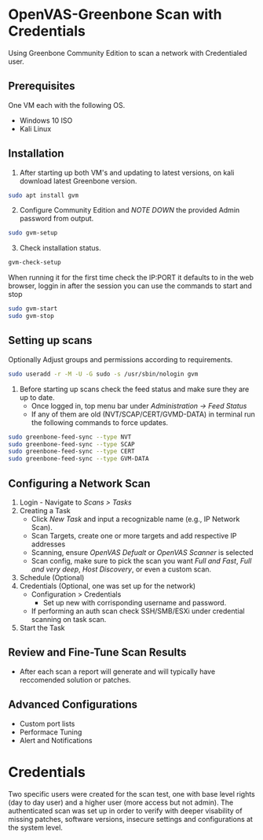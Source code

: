 # OpenVAS-Greenbone Scan with Credentials
Using Greenbone Community Edition to scan a network with Credentialed user.

<h2>Prerequisites</h2>

One VM each with the following OS.

  - Windows 10 ISO
  - Kali Linux

<h2>Installation</h2>

1. After starting up both VM's and updating to latest versions, on kali download latest Greenbone version. 

  ```bash
  sudo apt install gvm
  ```

2. Configure Community Edition and *NOTE DOWN* the provided Admin password from output.
  
  ```bash
  sudo gvm-setup
  ```

3. Check installation status.

  ```bash
  gvm-check-setup
  ```

When running it for the first time check the IP:PORT it defaults to in the web browser, loggin in after the session you can use the commands to start and stop 

```bash
sudo gvm-start
sudo gvm-stop
```

<h2>Setting up scans</h2>

Optionally Adjust groups and permissions according to requirements.

  ```bash
  sudo useradd -r -M -U -G sudo -s /usr/sbin/nologin gvm
  
  ```

1. Before starting up scans check the feed status and make sure they are up to date. 
    - Once logged in, top menu bar under *Administration -> Feed Status*
    - If any of them are old (NVT/SCAP/CERT/GVMD-DATA) in terminal run the following commands to force updates.

  ```bash
  sudo greenbone-feed-sync --type NVT
  sudo greenbone-feed-sync --type SCAP
  sudo greenbone-feed-sync --type CERT
  sudo greenbone-feed-sync --type GVM-DATA
  ```

<h2>Configuring a Network Scan</h2>
  
  1. Login
    - Navigate to *Scans > Tasks*
  2. Creating a Task
     - Click *New Task* and input a recognizable name (e.g., IP Network Scan).
     - Scan Targets, create one or more targets and add respective IP addresses
     - Scanning, ensure *OpenVAS Defualt* or *OpenVAS Scanner* is selected
     - Scan config, make sure to pick the scan you want *Full and Fast*, *Full and very deep*, *Host Discovery*, or even a custom scan.
  3. Schedule (Optional)
  4. Credentials (Optional, one was set up for the network)
     - Configuration > Credentials
         - Set up new with corrisponding username and password.
     - If performing an auth scan check SSH/SMB/ESXi under credential scanning on task scan.
  5. Start the Task

<h2>Review and Fine-Tune Scan Results</h2>

  - After each scan a report will generate and will typically have reccomended solution or patches.

<h2>Advanced Configurations</h2>

  - Custom port lists
  - Performace Tuning
  - Alert and Notifications


# Credentials

Two specific users were created for the scan test, one with base level rights (day to day user) and a higher user (more access but not admin). 
The authenticated scan was set up in order to verify with deeper visability of missing patches, software versions, insecure settings and configurations at the system level.















